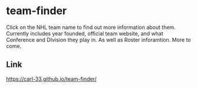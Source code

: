 # team-finder
Click on the NHL team name to find out more information about them.  Currently includes year founded, official team website, and what Conference and DIvision they play in.  As well as Roster inforamtion.  More to come. 

## Link

https://carl-33.github.io/team-finder/